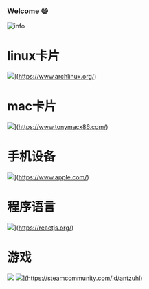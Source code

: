 ### Welcome 😄
![info](https://github-readme-stats.vercel.app/api?username=XiaoYong666&show_icons=true&count_private=true&hide=prs&theme=dark)

# linux卡片
![](https://img.shields.io/badge/OS-Arch%20Linux-33aadd?style=flat-square&logo=arch-linux&logoColor=ffffff)](https://www.archlinux.org/)
# mac卡片
![](https://img.shields.io/badge/macOS-Hackintosh-292e33?style=flat-square&logo=apple&logoColor=ffffff)](https://www.tonymacx86.com/)

# 手机设备
![](https://img.shields.io/badge/Honor-V30-f5010c?style=flat-square&logo=huawei&logoColor=ffffff)](https://www.apple.com/)

# 程序语言
![](https://img.shields.io/badge/-Java-007396?style=flat-square&logo=java&logoColor=ffffff)](https://reactjs.org/)

# 游戏
![](https://img.shields.io/badge/-Nintendo%20Switch-e60012?style=flat-square&logo=nintendo%20switch&logoColor=ffffff)
![](https://img.shields.io/badge/Steam-171a21?style=flat-square&logo=steam&logoColor=ffffff)](https://steamcommunity.com/id/antzuhl)
<!--
**XiaoYong666/XiaoYong666** is a ✨ _special_ ✨ repository because its `README.md` (this file) appears on your GitHub profile.

Here are some ideas to get you started:

- 🔭 I’m currently working on ...
- 🌱 I’m currently learning ...
- 👯 I’m looking to collaborate on ...
- 🤔 I’m looking for help with ...
- 💬 Ask me about ...
- 📫 How to reach me: ...
- 😄 Pronouns: ...
- ⚡ Fun fact: ...
-->
